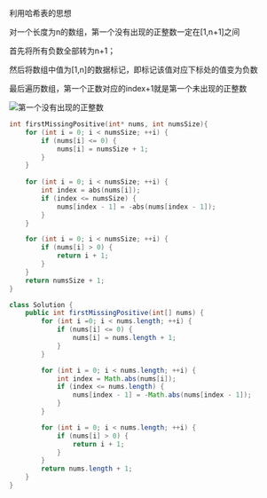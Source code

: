 利用哈希表的思想

对一个长度为n的数组，第一个没有出现的正整数一定在[1,n+1]之间

首先将所有负数全部转为n+1；

然后将数组中值为[1,n]的数据标记，即标记该值对应下标处的值变为负数

最后遍历数组，第一个正数对应的index+1就是第一个未出现的正整数

![第一个没有出现的正整数](/Users/shizhengang/Desktop/leetcode刷题/截图/第一个没有出现的正整数.png)

```c
int firstMissingPositive(int* nums, int numsSize){
    for (int i = 0; i < numsSize; ++i) {
        if (nums[i] <= 0) {
            nums[i] = numsSize + 1;
        }
    }
    
    for (int i = 0; i < numsSize; ++i) {
        int index = abs(nums[i]);
        if (index <= numsSize) {
            nums[index - 1] = -abs(nums[index - 1]);
        }
    }

    for (int i = 0; i < numsSize; ++i) {
        if (nums[i] > 0) {
            return i + 1;
        }
    }
    return numsSize + 1;
}
```

```java
class Solution {
    public int firstMissingPositive(int[] nums) {
        for (int i =0; i < nums.length; ++i) {
            if (nums[i] <= 0) {
                nums[i] = nums.length + 1;
            }
        }

        for (int i = 0; i < nums.length; ++i) {
            int index = Math.abs(nums[i]);
            if (index <= nums.length) {
                nums[index - 1] = -Math.abs(nums[index - 1]);
            }
        } 

        for (int i = 0; i < nums.length; ++i) {
            if (nums[i] > 0) {
                return i + 1;
            }
        }
        return nums.length + 1;
    }
}
```

